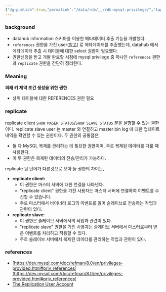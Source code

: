 ```yaml
---
{"dg-publish":true,"permalink":"/data/rdb/__/rdb-mysql-privilege/","tags":["rdb","MySQL","privilege"],"noteIcon":""}
---
```



### background


- datahub information 스키마를 이용한 메타데이터 추출 기능을 개발했다.
- `references` 권한을 가진 user([참고](https://tech.socarcorp.kr/data/2022/03/16/metdata-platform-02.html)) 로 메타데이터를 추출했는데, datahub 에서 메타데이터 추출 시 테이블에 대한 select 권한이 필요했다.
- 권한신청을 받고 개발 완료할 시점에 mysql privilege 중 하나인 `references` 권한과 `replicate` 권한을 간단히 정리한다.

### Meaning


**외래 키 제약 조건 생성을 위한 권한**
- 상위 테이블에 대한 REFERENCES 권한 필요

### replicate

replicate client `SHOW MASER STATUS`/`SHOW SLAVE STATUS` 문을 실행할 수 있는 권한이다. 
replicate slave user 는 master 와 연결하고 master bin log 에 대한 업데이트 내역을 확인할 수 있는 권한이다. 두 권한의 공통점은,
- 둘 다 MySQL 복제를 관리하는 데 필요한 권한이며, 주로 복제된 데이터를 다룰 때 사용한다.
- 이 두 권한은 복제된 데이터의 전송/관리가 가능하다.

replicate 뒷 단어가 다른것으로 보아 둘 권한의 차이는,
- **replicate client:**
    - 이 권한은 마스터 서버에 대한 연결을 나타낸다.
    - "replicate client" 권한을 가진 사용자는 마스터 서버에 연결하여 이벤트를 수신할 수 있습니다.
    - 주로 마스터에서 바이너리 로그의 이벤트를 읽어 슬레이브로 전송하는 작업과 관련이 있다.
- **replicate slave:**
    - 이 권한은 슬레이브 서버에서의 작업과 관련이 있다.
    - "replicate slave" 권한을 가진 사용자는 슬레이브 서버에서 마스터로부터 받은 이벤트를 처리하고 적용할 수 있다.
    - 주로 슬레이브 서버에서 복제된 데이터를 관리하는 작업과 관련이 있다.


### references


- [https://dev.mysql.com/doc/refman/8.0/en/privileges-provided.html#priv_references](https://dev.mysql.com/doc/refman/8.0/en/privileges-provided.html#priv_references)
- [The Replication User Account](https://www.oreilly.com/library/view/mysql-in-a/9780596514334/ch08s03.html)